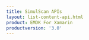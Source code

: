 ```yaml
---
title: SimulScan APIs
layout: list-content-api.html
product: EMDK For Xamarin
productversion: '3.0'
---
```

















